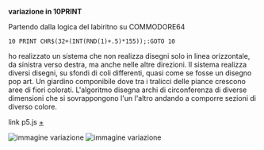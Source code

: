 **variazione in 10PRINT**

Partendo dalla logica del labiritno su COMMODORE64  

`10 PRINT CHR$(32+(INT(RND(1)+.5)*155));:GOTO 10` 

ho realizzato un sistema che non realizza disegni solo in linea orizzontale, da sinistra verso destra, ma anche nelle altre direzioni.
Il sistema realizza diversi disegni, su sfondi di coli differenti, quasi come se fosse un disegno pop art. Un giardino componibile dove tra i tralicci delle piance crescono aree di fiori colorati.
L'algoritmo disegna archi di circonferenza di diverse dimensioni che si sovrappongono l'un l'altro andando a comporre sezioni di diverso colore.


link p5.js [+](https://editor.p5js.org/peterbaru/full/-ens-T2aW)


![immagine variazione](https://raw.githubusercontent.com/peterbaru/archive/master/peterbaru/Variazioni10PRINT/variazione3/img/img1.png)
![immagine variazione](https://raw.githubusercontent.com/peterbaru/archive/master/peterbaru/Variazioni10PRINT/variazione3/img/img2.png)
